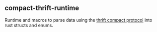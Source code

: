 ## compact-thrift-runtime

Runtime and macros to parse data using the
[thrift compact protocol](https://github.com/apache/thrift/blob/master/doc/specs/thrift-compact-protocol.md)
into rust structs and enums. 
